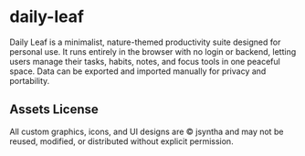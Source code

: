 # daily-leaf
Daily Leaf is a minimalist, nature-themed productivity suite designed for personal use. It runs entirely in the browser with no login or backend, letting users manage their tasks, habits, notes, and focus tools in one peaceful space. Data can be exported and imported manually for privacy and portability.

## Assets License
All custom graphics, icons, and UI designs are © jsyntha and may not be reused, modified, or distributed without explicit permission.

